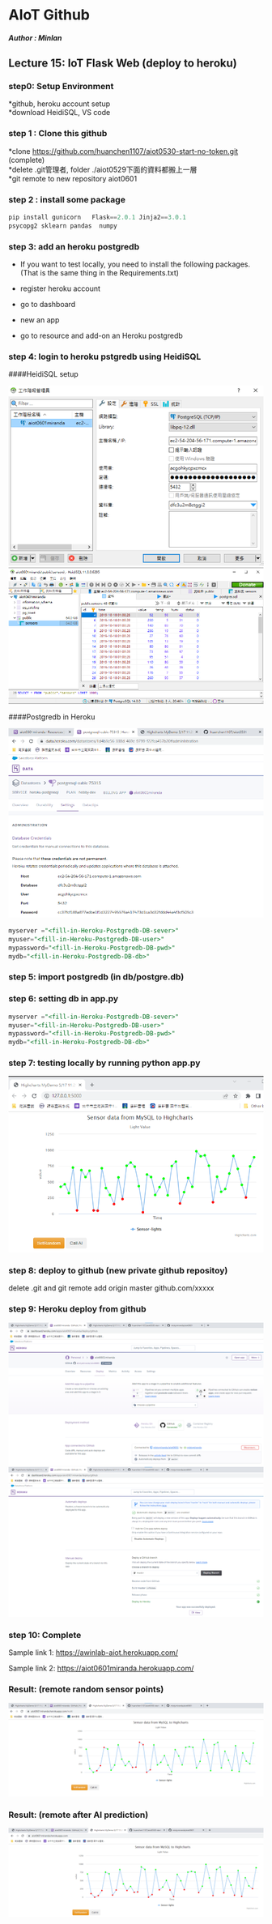 # AIoT Github

##### Author : Minlan    
## Lecture 15: IoT Flask Web (deploy to heroku)  
### step0: Setup Environment    
*github, heroku account setup    
*download HeidiSQL, VS code   

### step 1 : Clone this github  
*clone https://github.com/huanchen1107/aiot0530-start-no-token.git (complete)  
*delete .git管理者, folder ./aiot0529下面的資料都搬上一層  
*git remote to new repository aiot0601  

### step 2 : install some package


```python
pip install gunicorn   Flask==2.0.1 Jinja2==3.0.1 
psycopg2 sklearn pandas  numpy 
```

### step 3: add an heroku postgredb
* If you want to test locally, you need to install the following packages. (That is the same thing in the Requirements.txt)

* register heroku account
* go to dashboard
* new an app
* go to resource and add-on an Heroku postgredb

### step 4: login to heroku pstgredb using HeidiSQL

####HeidiSQL setup  

![heidimananger](img/heidimanager.png)  
![heididb](img/heididb.png)  

####Postgredb in Heroku  

![heroku](img/heroku.png)  


```sql
myserver ="<fill-in-Heroku-Postgredb-DB-sever>"
myuser="<fill-in-Heroku-Postgredb-DB-user>"
mypassword="<fill-in-Heroku-Postgredb-DB-pwd>"
mydb="<fill-in-Heroku-Postgredb-DB-db>"

```
### step 5: import postgredb (in db/postgre.db)


### step 6: setting db in app.py

```sql
myserver ="<fill-in-Heroku-Postgredb-DB-sever>"
myuser="<fill-in-Heroku-Postgredb-DB-user>"
mypassword="<fill-in-Heroku-Postgredb-DB-pwd>"
mydb="<fill-in-Heroku-Postgredb-DB-db>"

```
### step 7: testing locally by running python app.py

![localsuccess](img/localsuccess.png)


### step 8: deploy to github (new private github repositoy)

delete .git and git remote add origin master github.com/xxxxx


### step 9: Heroku deploy from github
![connectgithub](img/connectgithub.png)
![deploy](img/deploy.png)

### step 10: Complete

Sample link 1:
https://awinlab-aiot.herokuapp.com/



Sample link 2: 
https://aiot0601miranda.herokuapp.com/  

### Result: (remote random sensor points)  

![setrandom](img/setrandom.png)  

### Result: (remote after AI prediction)  

![callAI](img/callAI.png)  
 



